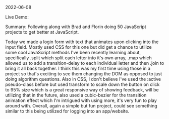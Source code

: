 2022-06-08

Live Demo:

Summary: Following along with Brad and Florin doing 50 JavaScript projects to get better at JavaScript.

Today we made a login form with text that animates upon clicking into the input field. Mostly used CSS for this one but did get a chance to utilize some cool JavaScript methods I've been recently learning about, specifically .split which split each letter into it's own array, .map which allowed us to add a transition-delay to each individual letter and then .join to bring it all back together. I think this was my first time using those in a project so that's exciting to see them changing the DOM as opposed to just doing algorithm questions. Also in CSS, I don't believe I've used the :active pseudo-class before but used transform to scale down the button on click to 95% size which is a great responsive way of showing feedback, will be utilizing that in the future, also used a cubic-bezier for the transition animation effect which I'm intrigued with using more, it's very fun to play around with. Overall, again a simple but fun project, could see something similar to this being utilized for logging into an app/website.
